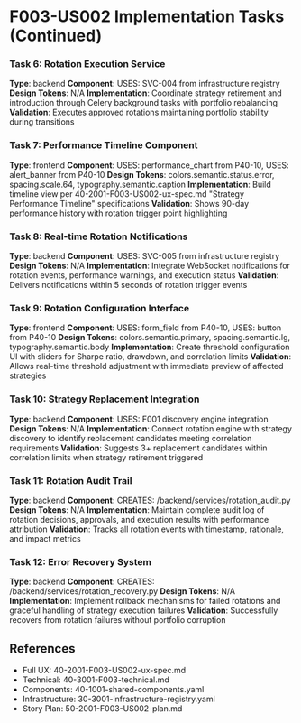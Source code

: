 # F003-US002 Implementation Tasks (Continued)

### Task 6: Rotation Execution Service
**Type**: backend
**Component**: USES: SVC-004 from infrastructure registry
**Design Tokens**: N/A
**Implementation**:
Coordinate strategy retirement and introduction through Celery background tasks with portfolio rebalancing
**Validation**: Executes approved rotations maintaining portfolio stability during transitions

### Task 7: Performance Timeline Component
**Type**: frontend
**Component**: USES: performance_chart from P40-10, USES: alert_banner from P40-10
**Design Tokens**: colors.semantic.status.error, spacing.scale.64, typography.semantic.caption
**Implementation**:
Build timeline view per 40-2001-F003-US002-ux-spec.md "Strategy Performance Timeline" specifications
**Validation**: Shows 90-day performance history with rotation trigger point highlighting

### Task 8: Real-time Rotation Notifications
**Type**: backend
**Component**: USES: SVC-005 from infrastructure registry
**Design Tokens**: N/A
**Implementation**:
Integrate WebSocket notifications for rotation events, performance warnings, and execution status
**Validation**: Delivers notifications within 5 seconds of rotation trigger events

### Task 9: Rotation Configuration Interface
**Type**: frontend
**Component**: USES: form_field from P40-10, USES: button from P40-10
**Design Tokens**: colors.semantic.primary, spacing.semantic.lg, typography.semantic.body
**Implementation**:
Create threshold configuration UI with sliders for Sharpe ratio, drawdown, and correlation limits
**Validation**: Allows real-time threshold adjustment with immediate preview of affected strategies

### Task 10: Strategy Replacement Integration
**Type**: backend
**Component**: USES: F001 discovery engine integration
**Design Tokens**: N/A
**Implementation**:
Connect rotation engine with strategy discovery to identify replacement candidates meeting correlation requirements
**Validation**: Suggests 3+ replacement candidates within correlation limits when strategy retirement triggered

### Task 11: Rotation Audit Trail
**Type**: backend
**Component**: CREATES: /backend/services/rotation_audit.py
**Design Tokens**: N/A
**Implementation**:
Maintain complete audit log of rotation decisions, approvals, and execution results with performance attribution
**Validation**: Tracks all rotation events with timestamp, rationale, and impact metrics

### Task 12: Error Recovery System
**Type**: backend
**Component**: CREATES: /backend/services/rotation_recovery.py
**Design Tokens**: N/A
**Implementation**:
Implement rollback mechanisms for failed rotations and graceful handling of strategy execution failures
**Validation**: Successfully recovers from rotation failures without portfolio corruption

## References
- Full UX: 40-2001-F003-US002-ux-spec.md
- Technical: 40-3001-F003-technical.md
- Components: 40-1001-shared-components.yaml
- Infrastructure: 30-3001-infrastructure-registry.yaml
- Story Plan: 50-2001-F003-US002-plan.md